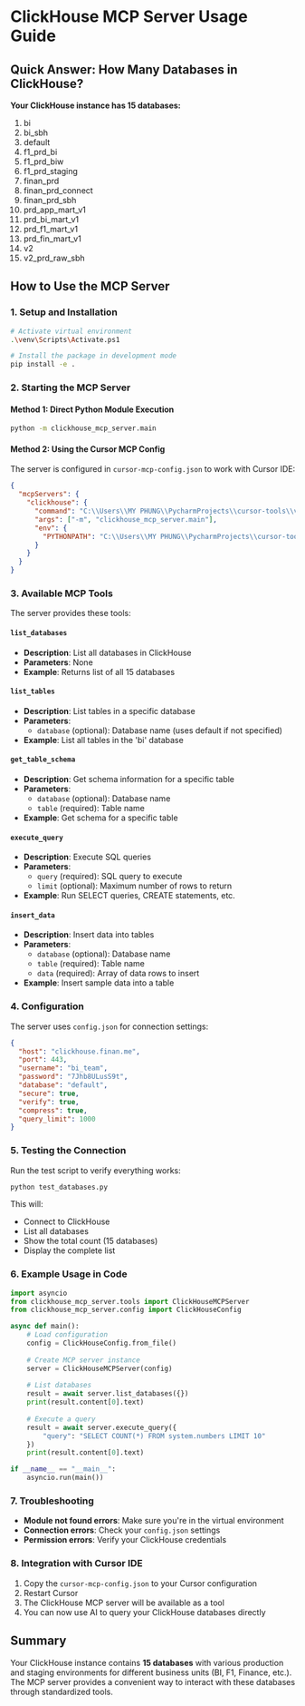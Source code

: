# ClickHouse MCP Server Usage Guide

## Quick Answer: How Many Databases in ClickHouse?

**Your ClickHouse instance has 15 databases:**

1. bi
2. bi_sbh
3. default
4. f1_prd_bi
5. f1_prd_biw
6. f1_prd_staging
7. finan_prd
8. finan_prd_connect
9. finan_prd_sbh
10. prd_app_mart_v1
11. prd_bi_mart_v1
12. prd_f1_mart_v1
13. prd_fin_mart_v1
14. v2
15. v2_prd_raw_sbh

## How to Use the MCP Server

### 1. Setup and Installation

```bash
# Activate virtual environment
.\venv\Scripts\Activate.ps1

# Install the package in development mode
pip install -e .
```

### 2. Starting the MCP Server

#### Method 1: Direct Python Module Execution
```bash
python -m clickhouse_mcp_server.main
```

#### Method 2: Using the Cursor MCP Config
The server is configured in `cursor-mcp-config.json` to work with Cursor IDE:

```json
{
  "mcpServers": {
    "clickhouse": {
      "command": "C:\\Users\\MY PHUNG\\PycharmProjects\\cursor-tools\\venv\\Scripts\\python.exe",
      "args": ["-m", "clickhouse_mcp_server.main"],
      "env": {
        "PYTHONPATH": "C:\\Users\\MY PHUNG\\PycharmProjects\\cursor-tools"
      }
    }
  }
}
```

### 3. Available MCP Tools

The server provides these tools:

#### `list_databases`
- **Description**: List all databases in ClickHouse
- **Parameters**: None
- **Example**: Returns list of all 15 databases

#### `list_tables`
- **Description**: List tables in a specific database
- **Parameters**: 
  - `database` (optional): Database name (uses default if not specified)
- **Example**: List all tables in the 'bi' database

#### `get_table_schema`
- **Description**: Get schema information for a specific table
- **Parameters**:
  - `database` (optional): Database name
  - `table` (required): Table name
- **Example**: Get schema for a specific table

#### `execute_query`
- **Description**: Execute SQL queries
- **Parameters**:
  - `query` (required): SQL query to execute
  - `limit` (optional): Maximum number of rows to return
- **Example**: Run SELECT queries, CREATE statements, etc.

#### `insert_data`
- **Description**: Insert data into tables
- **Parameters**:
  - `database` (optional): Database name
  - `table` (required): Table name
  - `data` (required): Array of data rows to insert
- **Example**: Insert sample data into a table

### 4. Configuration

The server uses `config.json` for connection settings:

```json
{
  "host": "clickhouse.finan.me",
  "port": 443,
  "username": "bi_team",
  "password": "7Jhb8ULusS9t",
  "database": "default",
  "secure": true,
  "verify": true,
  "compress": true,
  "query_limit": 1000
}
```

### 5. Testing the Connection

Run the test script to verify everything works:

```bash
python test_databases.py
```

This will:
- Connect to ClickHouse
- List all databases
- Show the total count (15 databases)
- Display the complete list

### 6. Example Usage in Code

```python
import asyncio
from clickhouse_mcp_server.tools import ClickHouseMCPServer
from clickhouse_mcp_server.config import ClickHouseConfig

async def main():
    # Load configuration
    config = ClickHouseConfig.from_file()
    
    # Create MCP server instance
    server = ClickHouseMCPServer(config)
    
    # List databases
    result = await server.list_databases({})
    print(result.content[0].text)
    
    # Execute a query
    result = await server.execute_query({
        "query": "SELECT COUNT(*) FROM system.numbers LIMIT 10"
    })
    print(result.content[0].text)

if __name__ == "__main__":
    asyncio.run(main())
```

### 7. Troubleshooting

- **Module not found errors**: Make sure you're in the virtual environment
- **Connection errors**: Check your `config.json` settings
- **Permission errors**: Verify your ClickHouse credentials

### 8. Integration with Cursor IDE

1. Copy the `cursor-mcp-config.json` to your Cursor configuration
2. Restart Cursor
3. The ClickHouse MCP server will be available as a tool
4. You can now use AI to query your ClickHouse databases directly

## Summary

Your ClickHouse instance contains **15 databases** with various production and staging environments for different business units (BI, F1, Finance, etc.). The MCP server provides a convenient way to interact with these databases through standardized tools. 